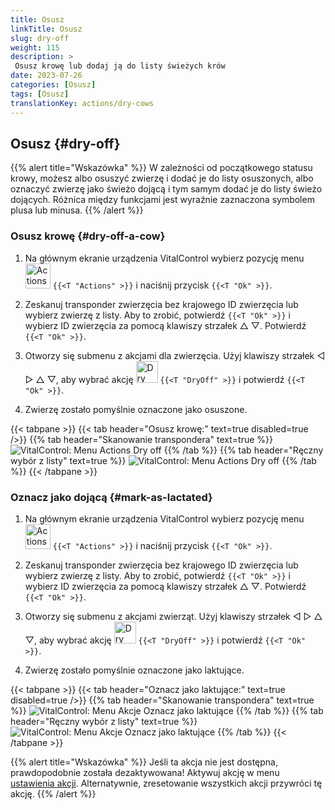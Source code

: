 ```yaml
---
title: Osusz
linkTitle: Osusz
slug: dry-off
weight: 115
description: >
 Osusz krowę lub dodaj ją do listy świeżych krów
date: 2023-07-26
categories: [Osusz]
tags: [Osusz]
translationKey: actions/dry-cows
---
```


## Osusz {#dry-off}

{{% alert title="Wskazówka" %}}
W zależności od początkowego statusu krowy, możesz albo osuszyć zwierzę i dodać je do listy osuszonych, albo oznaczyć zwierzę jako świeżo dojącą i tym samym dodać je do listy świeżo dojących. Różnica między funkcjami jest wyraźnie zaznaczona symbolem plusa lub minusa.
{{% /alert %}}

### Osusz krowę {#dry-off-a-cow}

1. Na głównym ekranie urządzenia VitalControl wybierz pozycję menu &nbsp;<img src="/icons/actions.svg" width="40" align="bottom" alt="Actions" /> `{{<T "Actions" >}}` i naciśnij przycisk `{{<T "Ok" >}}`.

2. Zeskanuj transponder zwierzęcia bez krajowego ID zwierzęcia lub wybierz zwierzę z listy. Aby to zrobić, potwierdź `{{<T "Ok" >}}` i wybierz ID zwierzęcia za pomocą klawiszy strzałek △ ▽. Potwierdź `{{<T "Ok" >}}`.

3. Otworzy się submenu z akcjami dla zwierzęcia. Użyj klawiszy strzałek ◁ ▷ △ ▽, aby wybrać akcję <img src="/icons/actions/dryoff-plus.svg" width="35" align="bottom" alt="Dry off" /> `{{<T "DryOff" >}}` i potwierdź `{{<T "Ok" >}}`.

4. Zwierzę zostało pomyślnie oznaczone jako osuszone.

{{< tabpane >}}
{{< tab header="Osusz krowę:" text=true disabled=true />}}
{{% tab header="Skanowanie transpondera" text=true %}}
![VitalControl: Menu Actions Dry off](../images/dryoff-scan.png "Osusz krowę")
{{% /tab %}}
{{% tab header="Ręczny wybór z listy" text=true %}}
![VitalControl: Menu Actions Dry off](../images/dryoff.png "Osusz krowę")
{{% /tab %}}
{{< /tabpane >}}

### Oznacz jako dojącą {#mark-as-lactated}

1. Na głównym ekranie urządzenia VitalControl wybierz pozycję menu &nbsp;<img src="/icons/actions.svg" width="40" align="bottom" alt="Actions" /> `{{<T "Actions" >}}` i naciśnij przycisk `{{<T "Ok" >}}`.

2. Zeskanuj transponder zwierzęcia bez krajowego ID zwierzęcia lub wybierz zwierzę z listy. Aby to zrobić, potwierdź `{{<T "Ok" >}}` i wybierz ID zwierzęcia za pomocą klawiszy strzałek △ ▽. Potwierdź `{{<T "Ok" >}}`.

3. Otworzy się submenu z akcjami zwierząt. Użyj klawiszy strzałek ◁ ▷ △ ▽, aby wybrać akcję <img src="/icons/actions/dryoff-minus.svg" width="35" align="bottom" alt="Dry off" /> `{{<T "DryOff" >}}` i potwierdź `{{<T "Ok" >}}`.

4. Zwierzę zostało pomyślnie oznaczone jako laktujące.

{{< tabpane >}}
{{< tab header="Oznacz jako laktujące:" text=true disabled=true />}}
{{% tab header="Skanowanie transpondera" text=true %}}
![VitalControl: Menu Akcje Oznacz jako laktujące](../images/lactated-scan.png "Oznacz jako laktujące")
{{% /tab %}}
{{% tab header="Ręczny wybór z listy" text=true %}}
![VitalControl: Menu Akcje Oznacz jako laktujące](../images/lactated.png "Oznacz jako laktujące")
{{% /tab %}}
{{< /tabpane >}}

{{% alert title="Wskazówka" %}}
Jeśli ta akcja nie jest dostępna, prawdopodobnie została dezaktywowana! Aktywuj akcję w menu [ustawienia akcji](../setting). Alternatywnie, zresetowanie wszystkich akcji przywróci tę akcję.
{{% /alert %}}
